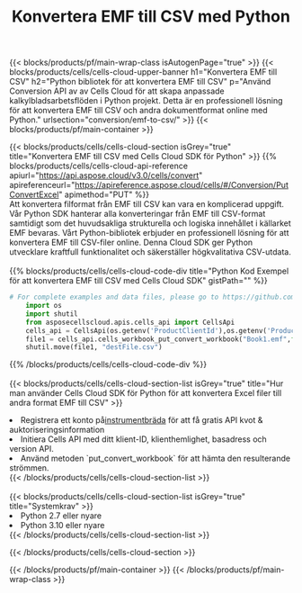 ﻿---
title:  Konvertera EMF till CSV med Python
description:  Använda Aspose.Cells Cloud SDK för Python för att konvertera en fil i EMF-format till en CSV-fil.
---
{{< blocks/products/pf/main-wrap-class isAutogenPage="true" >}}
{{< blocks/products/cells/cells-cloud-upper-banner h1="Konvertera EMF till CSV" h2="Python bibliotek för att konvertera EMF till CSV" p="Använd Conversion API av av Cells Cloud för att skapa anpassade kalkylbladsarbetsflöden i Python projekt. Detta är en professionell lösning för att konvertera EMF till CSV och andra dokumentformat online med Python." urlsection="conversion/emf-to-csv/" >}}
{{< blocks/products/pf/main-container >}}

{{< blocks/products/cells/cells-cloud-section isGrey="true" title="Konvertera EMF till CSV med Cells Cloud SDK för Python" >}}
{{% blocks/products/cells/cells-cloud-api-reference apiurl="https://api.aspose.cloud/v3.0/cells/convert" apireferenceurl="https://apireference.aspose.cloud/cells/#/Conversion/PutConvertExcel" apimethod="PUT" %}}
<br/>
Att konvertera filformat från EMF till CSV kan vara en komplicerad uppgift. Vår Python SDK hanterar alla konverteringar från EMF till CSV-format samtidigt som det huvudsakliga strukturella och logiska innehållet i källarket EMF bevaras. Vårt Python-bibliotek erbjuder en professionell lösning för att konvertera EMF till CSV-filer online. Denna Cloud SDK ger Python utvecklare kraftfull funktionalitet och säkerställer högkvalitativa CSV-utdata.
<br/>
<br/>
{{% blocks/products/cells/cells-cloud-code-div title="Python Kod Exempel för att konvertera EMF till CSV med Cells Cloud SDK" gistPath="" %}}
 
```python
# For complete examples and data files, please go to https://github.com/aspose-cells-cloud/aspose-cells-cloud-python/
    import os
    import shutil
    from asposecellscloud.apis.cells_api import CellsApi
    cells_api = CellsApi(os.getenv('ProductClientId'),os.getenv('ProductClientSecret'))
    file1 = cells_api.cells_workbook_put_convert_workbook("Book1.emf",format="csv")
    shutil.move(file1, "destFile.csv")     
```
 
{{% /blocks/products/cells/cells-cloud-code-div %}}
<br/>
<br/>
{{< blocks/products/cells/cells-cloud-section-list isGrey="true" title="Hur man använder Cells Cloud SDK för Python för att konvertera Excel filer till andra format EMF till CSV" >}}
<li> Registrera ett konto på<a href="https://dashboard.aspose.cloud/">instrumentbräda</a> för att få gratis API kvot & auktoriseringsinformation</li>
<li>Initiera Cells API med ditt klient-ID, klienthemlighet, basadress och version API.</li>
<li>Använd metoden `put_convert_workbook` för att hämta den resulterande strömmen.</li>
{{< /blocks/products/cells/cells-cloud-section-list >}}
<br/>
<br/>
{{< blocks/products/cells/cells-cloud-section-list isGrey="true" title="Systemkrav" >}}
<li>Python 2.7 eller nyare</li>
<li>Python 3.10 eller nyare</li>
{{< /blocks/products/cells/cells-cloud-section-list >}}

{{< /blocks/products/cells/cells-cloud-section >}}

{{< /blocks/products/pf/main-container >}}
{{< /blocks/products/pf/main-wrap-class >}}
